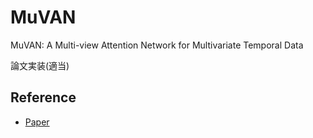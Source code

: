 # MuVAN
MuVAN: A Multi-view Attention Network for Multivariate Temporal Data


論文実装(適当)

## Reference
- [Paper](http://www.acsu.buffalo.edu/~yaqingwa/files/18/icdm18b_muvan.pdf)
